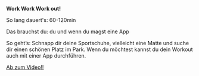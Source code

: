**Work Work Work out!**

So lang dauert's: 60-120min

Das brauchst du: du und wenn du magst eine App

So geht’s: Schnapp dir deine Sportschuhe, vielleicht eine Matte und suche dir einen schönen Platz im Park. Wenn du möchtest kannst du dein Workout auch mit einer App durchführen.

[Ab zum Video!!](https://www.freeletics.com/de/)
